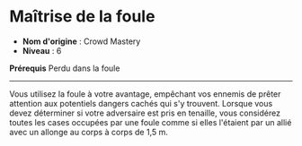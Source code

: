 # Maîtrise de la foule

 * **Nom d'origine** : Crowd Mastery
 * **Niveau** : 6


<p><span id="ctl00_MainContent_DetailedOutput"><strong>Prérequis</strong> Perdu dans la foule<br></span></p>
<hr>
<p>Vous utilisez la foule à votre avantage, empêchant vos ennemis de prêter attention aux potentiels dangers cachés qui s'y trouvent. Lorsque vous devez déterminer si votre adversaire est pris en tenaille, vous considérez toutes les cases occupées par une foule comme si elles l'étaient par un allié avec un allonge au corps à corps de 1,5 m.&nbsp;</p>